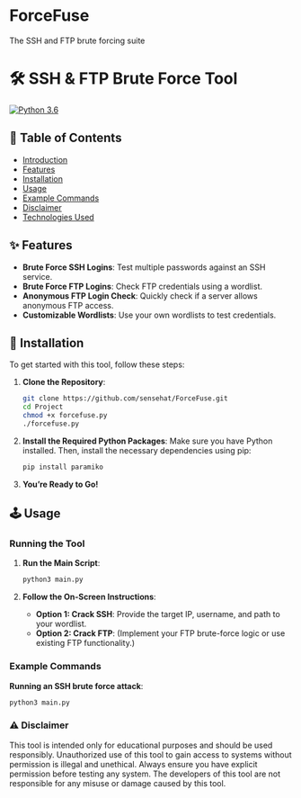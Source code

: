 # ForceFuse
 The SSH and FTP brute forcing suite 
# 🛠️ SSH & FTP Brute Force Tool
[![Python 3.6](https://img.shields.io/badge/python-3.6-blue.svg)](https://www.python.org/downloads/release/python-360/)
## 📜 Table of Contents

- [Introduction](#introduction)
- [Features](#features)
- [Installation](#installation)
- [Usage](#usage)
- [Example Commands](#example-commands)
- [Disclaimer](#disclaimer)
- [Technologies Used](#technologies-used)

## ✨ Features

- **Brute Force SSH Logins**: Test multiple passwords against an SSH service.
- **Brute Force FTP Logins**: Check FTP credentials using a wordlist.
- **Anonymous FTP Login Check**: Quickly check if a server allows anonymous FTP access.
- **Customizable Wordlists**: Use your own wordlists to test credentials.

## 🚀 Installation

To get started with this tool, follow these steps:

1. **Clone the Repository**:
    ```bash
    git clone https://github.com/sensehat/ForceFuse.git
    cd Project
    chmod +x forcefuse.py
    ./forcefuse.py
    ```

2. **Install the Required Python Packages**:
    Make sure you have Python installed. Then, install the necessary dependencies using pip:
    ```bash
    pip install paramiko
    ```

3. **You’re Ready to Go!**

## 🕹️ Usage

### **Running the Tool**

1. **Run the Main Script**:
    ```bash
    python3 main.py
    ```

2. **Follow the On-Screen Instructions**:
   - **Option 1: Crack SSH**: Provide the target IP, username, and path to your wordlist.
   - **Option 2: Crack FTP**: (Implement your FTP brute-force logic or use existing FTP functionality.)

### **Example Commands**

**Running an SSH brute force attack**:
```bash
python3 main.py
```
### ⚠️ Disclaimer

This tool is intended only for educational purposes and should be used responsibly. Unauthorized use of this tool to gain access to systems without permission is illegal and unethical. Always ensure you have explicit permission before testing any system. The developers of this tool are not responsible for any misuse or damage caused by this tool.
